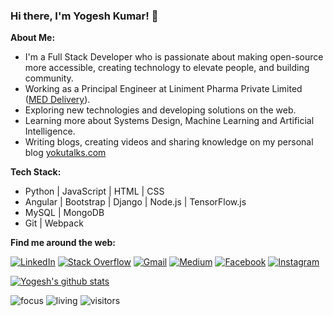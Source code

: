 ### Hi there, I'm Yogesh Kumar! 👋

<b>About Me:</b><br/>
- I'm a Full Stack Developer who is passionate about making open-source more accessible, creating technology to elevate people, and building community.
- Working as a Principal Engineer at Liniment Pharma Private Limited (<a target="_blank" href="https://www.linkedin.com/company/meddelivery/">MED Delivery</a>).
- Exploring new technologies and developing solutions on the web.
- Learning more about Systems Design, Machine Learning and Artificial Intelligence.
- Writing blogs, creating videos and sharing knowledge on my personal blog <a target="_blank" href="https://www.yokutalks.com">yokutalks.com</a>

<b>Tech Stack:</b><br/>
- Python | JavaScript | HTML | CSS
- Angular | Bootstrap | Django | Node.js | TensorFlow.js
- MySQL | MongoDB
- Git | Webpack

<p><b>Find me around the web:</b></p>
<p>
<a href="https://www.linkedin.com/in/yoku2010/" target="_blank"><img src="https://img.shields.io/badge/LinkedIn-%230077B5.svg?&style=flat-square&logo=linkedin&logoColor=white" alt="LinkedIn"></a>
<a href="https://stackoverflow.com/users/707869/yoku2010?tab=profile" target="_blank"><img src="https://img.shields.io/badge/-Stack%20Overflow-222222?style=flat-square&logo=stack-overflow&logoColor=white" alt="Stack Overflow"></a>
<a href="mailto:yoku2010@gmail.com" target="_blank"><img src="https://img.shields.io/badge/-Gmail-c14438?style=flat-square&logo=Gmail&logoColor=white" alt="Gmail"></a>
<a href="https://medium.com/@yoku2010" target="_blank"><img src="https://img.shields.io/badge/-Medium-000?style=flat-square&logo=Medium&logoColor=white" alt="Medium"></a>
<a href="https://www.facebook.com/yoku2010/" target="_blank"><img src="https://img.shields.io/badge/Instagram-%23E4405F.svg?&style=flat-square&logo=instagram&logoColor=white" alt="Facebook"></a>
<a href="https://www.instagram.com/yoku_2010/" target="_blank"><img src="https://img.shields.io/badge/-Facebook-3b5998?style=flat-square&labelColor=3b5998&logo=facebook&logoColor=white" alt="Instagram"></a>
</p>

[![Yogesh's github stats](https://github-readme-stats.vercel.app/api?username=yoku2010&show_icons=true)](https://github.com/yoku2010)

![focus](https://img.shields.io/badge/focus-frontend-brightgreen)
![living](https://img.shields.io/badge/living-india-3c9)
![visitors](https://windard-visitor-badge.glitch.me/badge?page_id=yoku2010.github.profile)
